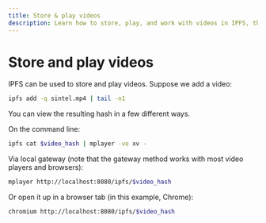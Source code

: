 ```yaml
---
title: Store & play videos
description: Learn how to store, play, and work with videos in IPFS, the InterPlanetary File System.
---
```


# Store and play videos

IPFS can be used to store and play videos. Suppose we add a video:

```bash
ipfs add -q sintel.mp4 | tail -n1
```

You can view the resulting hash in a few different ways.

On the command line:

```bash
ipfs cat $video_hash | mplayer -vo xv -
```

Via local gateway (note that the gateway method works with most video players and browsers):

```bash
mplayer http://localhost:8080/ipfs/$video_hash
```

Or open it up in a browser tab (in this example, Chrome):

```bash
chromium http://localhost:8080/ipfs/$video_hash
```
